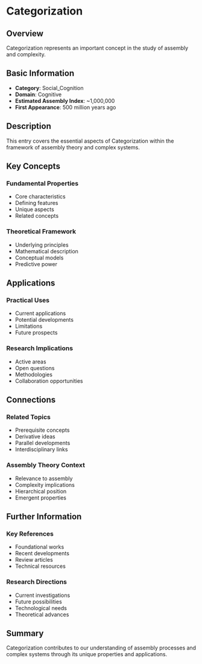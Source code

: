 # Categorization

## Overview

Categorization represents an important concept in the study of assembly and complexity.

## Basic Information

- **Category**: Social_Cognition
- **Domain**: Cognitive
- **Estimated Assembly Index**: ~1,000,000
- **First Appearance**: 500 million years ago

## Description

This entry covers the essential aspects of Categorization within the framework of assembly theory and complex systems.

## Key Concepts

### Fundamental Properties
- Core characteristics
- Defining features
- Unique aspects
- Related concepts

### Theoretical Framework
- Underlying principles
- Mathematical description
- Conceptual models
- Predictive power

## Applications

### Practical Uses
- Current applications
- Potential developments
- Limitations
- Future prospects

### Research Implications
- Active areas
- Open questions
- Methodologies
- Collaboration opportunities

## Connections

### Related Topics
- Prerequisite concepts
- Derivative ideas
- Parallel developments
- Interdisciplinary links

### Assembly Theory Context
- Relevance to assembly
- Complexity implications
- Hierarchical position
- Emergent properties

## Further Information

### Key References
- Foundational works
- Recent developments
- Review articles
- Technical resources

### Research Directions
- Current investigations
- Future possibilities
- Technological needs
- Theoretical advances

## Summary

Categorization contributes to our understanding of assembly processes and complex systems through its unique properties and applications.
